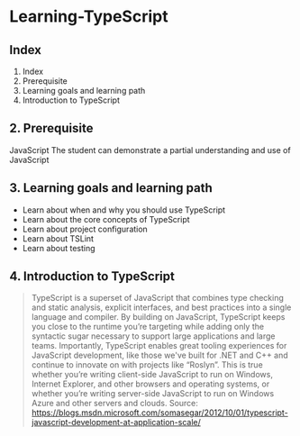 # Learning-TypeScript

## Index
1. Index
2. Prerequisite
3. Learning goals and learning path
4. Introduction to TypeScript

## 2. Prerequisite
JavaScript
The student can demonstrate a partial understanding and use of JavaScript

## 3. Learning goals and learning path
- Learn about when and why you should use TypeScript
- Learn about the core concepts of TypeScript
- Learn about project configuration
- Learn about TSLint
- Learn about testing

## 4. Introduction to TypeScript
> TypeScript is a superset of JavaScript that combines type checking and static analysis, explicit interfaces, and best practices into a single language and compiler. By building on JavaScript, TypeScript keeps you close to the runtime you’re targeting while adding only the syntactic sugar necessary to support large applications and large teams. Importantly, TypeScript enables great tooling experiences for JavaScript development, like those we've built for .NET and C++ and continue to innovate on with projects like “Roslyn”. This is true whether you’re writing client-side JavaScript to run on Windows, Internet Explorer, and other browsers and operating systems, or whether you’re writing server-side JavaScript to run on Windows Azure and other servers and clouds.
Source: https://blogs.msdn.microsoft.com/somasegar/2012/10/01/typescript-javascript-development-at-application-scale/
